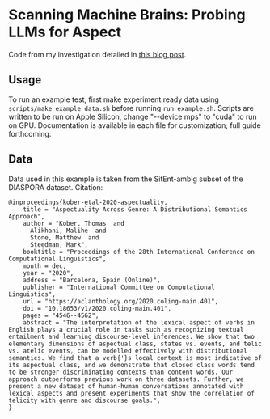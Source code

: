 # Scanning Machine Brains: Probing LLMs for Aspect
Code from my investigation detailed in [this blog post](https://alvin-pc-chen.github.io/blog/2025/probing/).

## Usage
To run an example test, first make experiment ready data using `scripts/make_example_data.sh` before running `run_example.sh`. Scripts are written to be run on Apple Silicon, change "--device mps" to "cuda" to run on GPU. Documentation is available in each file for customization; full guide forthcoming.

## Data
Data used in this example is taken from the SitEnt-ambig subset of the DIASPORA dataset. Citation:
```
@inproceedings{kober-etal-2020-aspectuality,
    title = "Aspectuality Across Genre: A Distributional Semantics Approach",
    author = "Kober, Thomas  and
      Alikhani, Malihe  and
      Stone, Matthew  and
      Steedman, Mark",
    booktitle = "Proceedings of the 28th International Conference on Computational Linguistics",
    month = dec,
    year = "2020",
    address = "Barcelona, Spain (Online)",
    publisher = "International Committee on Computational Linguistics",
    url = "https://aclanthology.org/2020.coling-main.401",
    doi = "10.18653/v1/2020.coling-main.401",
    pages = "4546--4562",
    abstract = "The interpretation of the lexical aspect of verbs in English plays a crucial role in tasks such as recognizing textual entailment and learning discourse-level inferences. We show that two elementary dimensions of aspectual class, states vs. events, and telic vs. atelic events, can be modelled effectively with distributional semantics. We find that a verb{'}s local context is most indicative of its aspectual class, and we demonstrate that closed class words tend to be stronger discriminating contexts than content words. Our approach outperforms previous work on three datasets. Further, we present a new dataset of human-human conversations annotated with lexical aspects and present experiments that show the correlation of telicity with genre and discourse goals.",
}
```
